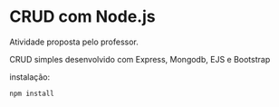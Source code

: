 # CRUD com Node.js

Atividade proposta pelo professor.

CRUD simples desenvolvido com Express, Mongodb, EJS e Bootstrap

instalação:
```
npm install
```
